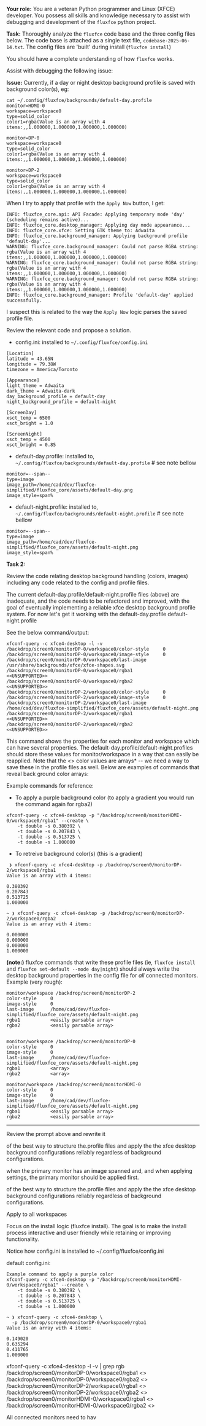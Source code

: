**Your role:**
You are a veteran Python programmer and Linux (XFCE) developer. You possess all skills and knowledge necessary to assist with debugging and development of the `fluxfce` python project.

**Task:**
Thoroughly analyze the `fluxfce` code base and the three config files below. The code base is attached as a single text file, `codebase-2025-06-14.txt`. The config files are 'built' during install (`fluxfce install`)

You should have a complete understanding of how `fluxfce` works. 

Assist with debugging the following issue:


**Issue:**
Currently, if a day or night desktop background profile is saved with background color(s), eg:

```
cat ~/.config/fluxfce/backgrounds/default-day.profile
monitor=HDMI-0
workspace=workspace0
type=solid_color
color1=rgba(Value is an array with 4 items:,,1.000000,1.000000,1.000000,1.000000)

monitor=DP-0
workspace=workspace0
type=solid_color
color1=rgba(Value is an array with 4 items:,,1.000000,1.000000,1.000000,1.000000)

monitor=DP-2
workspace=workspace0
type=solid_color
color1=rgba(Value is an array with 4 items:,,1.000000,1.000000,1.000000,1.000000)

```

When I try to apply that profile with the `Apply Now` button, I get:

```
INFO: fluxfce_core.api: API Facade: Applying temporary mode 'day' (scheduling remains active)...
INFO: fluxfce_core.desktop_manager: Applying day mode appearance...
INFO: fluxfce_core.xfce: Setting GTK theme to: Adwaita
INFO: fluxfce_core.background_manager: Applying background profile 'default-day'...
WARNING: fluxfce_core.background_manager: Could not parse RGBA string: rgba(Value is an array with 4 items:,,1.000000,1.000000,1.000000,1.000000)
WARNING: fluxfce_core.background_manager: Could not parse RGBA string: rgba(Value is an array with 4 items:,,1.000000,1.000000,1.000000,1.000000)
WARNING: fluxfce_core.background_manager: Could not parse RGBA string: rgba(Value is an array with 4 items:,,1.000000,1.000000,1.000000,1.000000)
INFO: fluxfce_core.background_manager: Profile 'default-day' applied successfully.
```

I suspect this is related to the way the `Apply Now` logic parses the saved profile file.


Review the relevant code and propose a solution.












 - config.ini: installed to `~/.config/fluxfce/config.ini` 
```
[Location]
latitude = 43.65N
longitude = 79.38W
timezone = America/Toronto

[Appearance]
light_theme = Adwaita
dark_theme = Adwaita-dark
day_background_profile = default-day
night_background_profile = default-night

[ScreenDay]
xsct_temp = 6500
xsct_bright = 1.0

[ScreenNight]
xsct_temp = 4500
xsct_bright = 0.85
```

 - default-day.profile: installed to, `~/.config/fluxfce/backgrounds/default-day.profile` # see note bellow 
```
monitor=--span--
type=image
image_path=/home/cad/dev/fluxfce-simplified/fluxfce_core/assets/default-day.png
image_style=span%
```

 - default-night.profile: installed to, `~/.config/fluxfce/backgrounds/default-night.profile` # see note bellow 
```
monitor=--span--
type=image
image_path=/home/cad/dev/fluxfce-simplified/fluxfce_core/assets/default-night.png
image_style=span%
```

**Task 2:**

Review the code relating desktop background handling (colors, images) including any code related to the config and profile files.

The current default-day.profile/default-night.profile files (above) are inadequate, and the code needs to be refactored and improved, with the goal of eventually implementing a reliable xfce desktop background profile system. For now let's get it working with the default-day.profile default-night.profile

See the below command/output:
```
xfconf-query -c xfce4-desktop -l -v
/backdrop/screen0/monitorDP-0/workspace0/color-style     0
/backdrop/screen0/monitorDP-0/workspace0/image-style     0
/backdrop/screen0/monitorDP-0/workspace0/last-image      /usr/share/backgrounds/xfce/xfce-shapes.svg
/backdrop/screen0/monitorDP-0/workspace0/rgba1           <<UNSUPPORTED>>
/backdrop/screen0/monitorDP-0/workspace0/rgba2           <<UNSUPPORTED>>
/backdrop/screen0/monitorDP-2/workspace0/color-style     0
/backdrop/screen0/monitorDP-2/workspace0/image-style     0
/backdrop/screen0/monitorDP-2/workspace0/last-image      /home/cad/dev/fluxfce-simplified/fluxfce_core/assets/default-night.png
/backdrop/screen0/monitorDP-2/workspace0/rgba1           <<UNSUPPORTED>>
/backdrop/screen0/monitorDP-2/workspace0/rgba2           <<UNSUPPORTED>>
```
This command shows the properties for each monitor and workspace which can have several properties. The default-day.profile/default-night.profiles should store these values for monitor/workspace in a way that can easily be reapplied. Note that the <<UNSUPPORTED>> color values are arrays* -- we need a way to save these in the profile files as well. Below are examples of commands that reveal back ground color arrays:


Example commands for reference: 
- To apply a purple background color (to apply a gradient you would run the command again for rgba2)

```
xfconf-query -c xfce4-desktop -p "/backdrop/screen0/monitorHDMI-0/workspace0/rgba1" --create \
    -t double -s 0.380392 \
    -t double -s 0.207843 \
    -t double -s 0.513725 \
    -t double -s 1.000000
```

- To retreive background color(s) (this is a gradient)
```
 ❯ xfconf-query -c xfce4-desktop -p /backdrop/screen0/monitorDP-2/workspace0/rgba1
Value is an array with 4 items:

0.380392
0.207843
0.513725
1.000000

~ ❯ xfconf-query -c xfce4-desktop -p /backdrop/screen0/monitorDP-2/workspace0/rgba2
Value is an array with 4 items:

0.000000
0.000000
0.000000
1.000000
```


**(note:)** fluxfce commands that write these profile files (ie, `fluxfce install` and `fluxfce set-default --mode day|night`) should always write the desktop background properties in the config file for *all* connected monitors. Example (very rough):

```
monitor/workspace /backdrop/screen0/monitorDP-2
color-style     0
image-style     0
last-image      /home/cad/dev/fluxfce-simplified/fluxfce_core/assets/default-night.png
rgba1           <easily parsable array>
rgba2           <easily parsable array>


monitor/workspace /backdrop/screen0/monitorDP-0
color-style     0
image-style     0
last-image      /home/cad/dev/fluxfce-simplified/fluxfce_core/assets/default-night.png
rgba1           <array>
rgba2           <array>

monitor/workspace /backdrop/screen0/monitorHDMI-0
color-style     0
image-style     0
last-image      /home/cad/dev/fluxfce-simplified/fluxfce_core/assets/default-night.png
rgba1           <easily parsable array>
rgba2           <easily parsable array>
```

---

Review the prompt above and rewrite it 

 of the best way to structure the.profile files and apply the the xfce desktop background configurations reliably regardless of background configurations.




when the primary monitor has an image spanned and, and when applying settings, the primary monitor should be applied first.


 of the best way to structure the.profile files and apply the the xfce desktop background configurations reliably regardless of background configurations.








Apply to all workspaces




Focus on the install logic (fluxfce install).
The goal is to make the install process interactive and user friendly while retaining or improving functionality.

Notice how config.ini is installed to ~/.config/fluxfce/config.ini

default config.ini:


```
Example command to apply a purple color
xfconf-query -c xfce4-desktop -p "/backdrop/screen0/monitorHDMI-0/workspace0/rgba1" --create \
    -t double -s 0.380392 \
    -t double -s 0.207843 \
    -t double -s 0.513725 \
    -t double -s 1.000000
```


```
~ ❯ xfconf-query -c xfce4-desktop \
  -p /backdrop/screen0/monitorDP-0/workspace0/rgba1
Value is an array with 4 items:

0.149020
0.635294
0.411765
1.000000
```



xfconf-query -c xfce4-desktop -l -v | grep rgb    
/backdrop/screen0/monitorDP-0/workspace0/rgba1           <<UNSUPPORTED>>
/backdrop/screen0/monitorDP-0/workspace0/rgba2           <<UNSUPPORTED>>
/backdrop/screen0/monitorDP-2/workspace0/rgba1           <<UNSUPPORTED>>
/backdrop/screen0/monitorDP-2/workspace0/rgba2           <<UNSUPPORTED>>
/backdrop/screen0/monitorHDMI-0/workspace0/rgba1         <<UNSUPPORTED>>
/backdrop/screen0/monitorHDMI-0/workspace0/rgba2         <<UNSUPPORTED>>



All connected monitors need to hav

